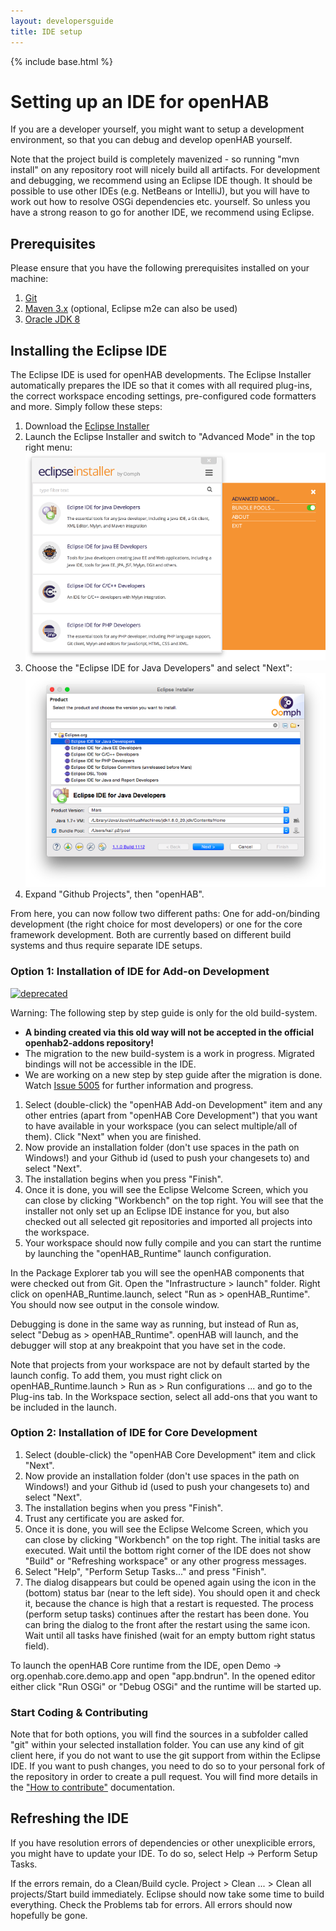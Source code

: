 ```yaml
---
layout: developersguide
title: IDE setup
---
```


{% include base.html %}

# Setting up an IDE for openHAB

If you are a developer yourself, you might want to setup a development environment, so that you can debug and develop openHAB yourself.

Note that the project build is completely mavenized - so running "mvn install" on any repository root will nicely build all artifacts. For development and debugging, we recommend using an Eclipse IDE though. It should be possible to use other IDEs (e.g. NetBeans or IntelliJ), but you will have to work out how to resolve OSGi dependencies etc. yourself. So unless you have a strong reason to go for another IDE, we recommend using Eclipse.

## Prerequisites

Please ensure that you have the following prerequisites installed on your machine:

1. [Git](https://git-scm.com/downloads)
1. [Maven 3.x](https://maven.apache.org/download.cgi) (optional, Eclipse m2e can also be used)
1. [Oracle JDK 8](http://www.oracle.com/technetwork/java/javase/downloads/jdk8-downloads-2133151.html)

## Installing the Eclipse IDE

The Eclipse IDE is used for openHAB developments. The Eclipse Installer automatically prepares the IDE so that it comes with all required plug-ins, the correct workspace encoding settings, pre-configured code formatters and more. Simply follow these steps:

1. Download the [Eclipse Installer](https://wiki.eclipse.org/Eclipse_Installer)
2. Launch the Eclipse Installer and switch to "Advanced Mode" in the top right menu:
![Step 0](images/ide0.png)
3. Choose the "Eclipse IDE for Java Developers" and select "Next":
![Step 1](images/ide1.png)
4. Expand "Github Projects", then "openHAB".

From here, you can now follow two different paths: One for add-on/binding development (the right choice for most developers) or one for the core framework development.
Both are currently based on different build systems and thus require separate IDE setups.

### Option 1: Installation of IDE for Add-on Development

[![deprecated](http://badges.github.io/stability-badges/dist/deprecated.svg)](http://github.com/badges/stability-badges)

Warning: The following step by step guide is only for the old build-system.
* **A binding created via this old way will not be accepted in the official openhab2-addons repository!**
* The migration to the new build-system is a work in progress. Migrated bindings will not be accessible in the IDE.
* We are working on a new step by step guide after the migration is done. Watch [Issue 5005](https://github.com/openhab/openhab2-addons/issues/5005) for further information and progress.

1. Select (double-click) the "openHAB Add-on Development" item and any other entries (apart from "openHAB Core Development") that you want to have available in your workspace (you can select multiple/all of them). Click "Next" when you are finished.
2. Now provide an installation folder (don't use spaces in the path on Windows!) and your Github id (used to push your changesets to) and select "Next".
3. The installation begins when you press "Finish".
4. Once it is done, you will see the Eclipse Welcome Screen, which you can close by clicking "Workbench" on the top right. You will see that the installer not only set up an Eclipse IDE instance for you, but also checked out all selected git repositories and imported all projects into the workspace.
5. Your workspace should now fully compile and you can start the runtime by launching the "openHAB_Runtime" launch configuration.

In the Package Explorer tab you will see the openHAB components that were checked out from Git.
Open the "Infrastructure > launch" folder.
Right click on openHAB_Runtime.launch, select "Run as > openHAB_Runtime".
You should now see output in the console window.

Debugging is done in the same way as running, but instead of Run as, select "Debug as > openHAB_Runtime".
openHAB will launch, and the debugger will stop at any breakpoint that you have set in the code.

Note that projects from your workspace are not by default started by the launch config.
To add them, you must right click on openHAB_Runtime.launch > Run as > Run configurations ... and go to the Plug-ins tab.
In the Workspace section, select all add-ons that you want to be included in the launch.

### Option 2: Installation of IDE for Core Development

1. Select (double-click) the "openHAB Core Development" item and click "Next".
2. Now provide an installation folder (don't use spaces in the path on Windows!) and your Github id (used to push your changesets to) and select "Next".
3. The installation begins when you press "Finish".
4. Trust any certificate you are asked for.
5. Once it is done, you will see the Eclipse Welcome Screen, which you can close by clicking "Workbench" on the top right. The initial tasks are executed. Wait until the bottom right corner of the IDE does not show "Build" or "Refreshing workspace" or any other progress messages.
6. Select "Help", "Perform Setup Tasks..." and press "Finish".
7. The dialog disappears but could be opened again using the icon in the (bottom) status bar (near to the left side). You should open it and check it, because the chance is high that a restart is requested. The process (perform setup tasks) continues after the restart has been done. You can bring the dialog to the front after the restart using the same icon. Wait until all tasks have finished (wait for an empty buttom right status field).

To launch the openHAB Core runtime from the IDE, open Demo -> org.openhab.core.demo.app and open "app.bndrun".
In the opened editor either click "Run OSGi" or "Debug OSGi" and the runtime will be started up.

### Start Coding & Contributing

Note that for both options, you will find the sources in a subfolder called "git" within your selected installation folder.
You can use any kind of git client here, if you do not want to use the git support from within the Eclipse IDE.
If you want to push changes, you need to do so to your personal fork of the repository in order to create a pull request.
You will find more details in the ["How to contribute"](../contributing/contributing.html) documentation.

## Refreshing the IDE

If you have resolution errors of dependencies or other unexplicible errors, you might have to update your IDE.
To do so, select Help -> Perform Setup Tasks. 

If the errors remain, do a Clean/Build cycle. Project > Clean ... > Clean all projects/Start build immediately.
Eclipse should now take some time to build everything.
Check the Problems tab for errors.
All errors should now hopefully be gone.
